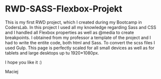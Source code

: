 # RWD-SASS-Flexbox-Projekt

This is my first RWD project, which I created during my Bootcamp in CodersLab. In this project I used all my knowledge regarding Sass and CSS and
I handled all Flexbox properties as well as @media to create breakpoints. I obtained from my professor a template of the project and
I had to write the entite code, both html and Sass. To convert the scss files I used Gulp. This page is perfectly scaled for
all small devices as well as for tablets and large desktops up tu 1920*1080px.

I hope you like it :)

Maciej
